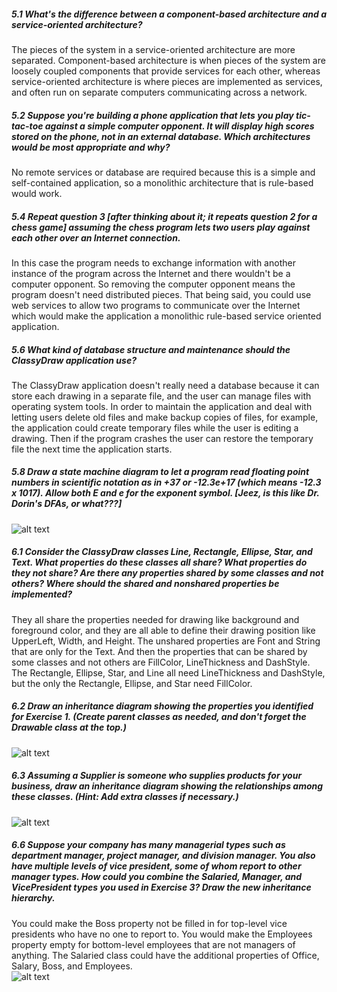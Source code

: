 ##### 5.1 What's the difference between a component-based architecture and a service-oriented architecture?  
The pieces of the system in a service-oriented architecture are more separated. Component-based architecture is when pieces of the system are loosely coupled components that provide services for each other, whereas service-oriented architecture is where pieces are implemented as services, and often run on separate computers communicating across a network.  

##### 5.2 Suppose you're building a phone application that lets you play tic-tac-toe against a simple computer opponent. It will display high scores stored on the phone, not in an external database. Which architectures would be most appropriate and why?  
No remote services or database are required because this is a simple and self-contained application, so a monolithic architecture  that is rule-based would work.  

##### 5.4 Repeat question 3 [after thinking about it; it repeats question 2 for a chess game] assuming the chess program lets two users play against each other over an Internet connection.  
In this case the program needs to exchange information with another instance of the program across the Internet and there wouldn't be a computer opponent. So removing the computer opponent means the program doesn't need distributed pieces. That being said, you could use web services to allow two programs to communicate over the Internet which would make the application a monolithic rule-based service oriented application.  

##### 5.6 What kind of database structure and maintenance should the ClassyDraw application use?  
The ClassyDraw application doesn't really need a database because it can store each drawing in a separate file, and the user can manage files with operating system tools. In order to maintain the application and deal with letting users delete old files and make backup copies of files, for example, the application could create temporary files while the user is editing a drawing. Then if the program crashes the user can restore the temporary file the next time the application starts.  

##### 5.8 Draw a state machine diagram to let a program read floating point numbers in scientific notation as in +37 or -12.3e+17 (which means -12.3 x 1017). Allow both E and e for the exponent symbol. [Jeez, is this like Dr. Dorin's DFAs, or what???]  
![alt text](Ancur/hw-assignments/stateMachineDiagram.png)  

##### 6.1 Consider the ClassyDraw classes Line, Rectangle, Ellipse, Star, and Text. What properties do these classes all share? What properties do they not share? Are there any properties shared by some classes and not others? Where should the shared and nonshared properties be implemented?  
They all share the properties needed for drawing like background and foreground color, and they are all able to define their drawing position like UpperLeft, Width, and Height. The unshared properties are Font and String that are only for the Text. And then the properties that can be shared by some classes and not others are FillColor, LineThickness and DashStyle. The Rectangle, Ellipse, Star, and Line all need LineThickness and DashStyle, but the only the Rectangle, Ellipse, and Star need FillColor.  

##### 6.2 Draw an inheritance diagram showing the properties you identified for Exercise 1. (Create parent classes as needed, and don't forget the Drawable class at the top.)  
![alt text](Ancur/hw-assignments/inheritanceHierarchy6-2.png)  

##### 6.3 Assuming a Supplier is someone who supplies products for your business, draw an inheritance diagram showing the relationships among these classes. (Hint: Add extra classes if necessary.)  
![alt text](Ancur/hw-assignments/inheritanceHierarchy6-3.png)  

##### 6.6 Suppose your company has many managerial types such as department manager, project manager, and division manager. You also have multiple levels of vice president, some of whom report to other manager types. How could you combine the Salaried, Manager, and VicePresident types you used in Exercise 3? Draw the new inheritance hierarchy.  
You could make the Boss property not be filled in for top-level vice presidents who have no one to report to. You would make the Employees property empty for bottom-level employees that are not managers of anything. The Salaried class could have the additional properties of Office, Salary, Boss, and Employees.  
![alt text](Ancur/inheritanceHierarchy6-6.png)  
